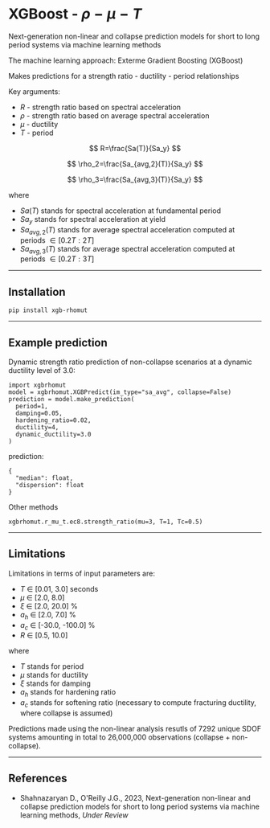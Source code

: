 # XGBoost - $\rho-\mu-T$

Next-generation non-linear and collapse prediction models for short to long period systems via machine learning methods

The machine learning approach: Exterme Gradient Boosting (XGBoost)

Makes predictions for a strength ratio - ductility - period relationships

Key arguments:

* $R$ - strength ratio based on spectral acceleration
* $\rho$ - strength ratio based on average spectral acceleration
* $\mu$ - ductility
* $T$ - period


$$
  R=\frac{Sa(T)}{Sa_y}
$$

$$
  \rho_2=\frac{Sa_{avg,2}(T)}{Sa_y}
$$

$$
  \rho_3=\frac{Sa_{avg,3}(T)}{Sa_y}
$$

where 

* $Sa(T)$ stands for spectral acceleration at fundamental period
* $Sa_y$ stands for spectral acceleration at yield
* $Sa_{avg,2}(T)$ stands for average spectral acceleration computed at periods 
$∈ [0.2T:2T]$
* $Sa_{avg,3}(T)$ stands for average spectral acceleration computed at periods 
$∈ [0.2T:3T]$

***
## Installation

    pip install xgb-rhomut

***
## Example prediction
Dynamic strength ratio prediction of non-collapse scenarios at a dynamic ductility level of 3.0:

    import xgbrhomut
    model = xgbrhomut.XGBPredict(im_type="sa_avg", collapse=False)
    prediction = model.make_prediction(
      period=1, 
      damping=0.05, 
      hardening_ratio=0.02, 
      ductility=4, 
      dynamic_ductility=3.0
    )
    

prediction:

    {
      "median": float,
      "dispersion": float
    }

    
Other methods

    xgbrhomut.r_mu_t.ec8.strength_ratio(mu=3, T=1, Tc=0.5)

***
## Limitations
Limitations in terms of input parameters are:

* $T$ ∈ [0.01, 3.0] seconds
* $\mu$ ∈ [2.0, 8.0]
* $\xi$ ∈ [2.0, 20.0] %
* $a_h$ ∈ [2.0, 7.0] %
* $a_c$ ∈ [-30.0, -100.0] %
* $R$ ∈ [0.5, 10.0]

where

* $T$ stands for period
* $\mu$ stands for ductility
* $\xi$ stands for damping
* $a_h$ stands for hardening ratio
* $a_c$ stands for softening ratio (necessary to compute fracturing ductility, where collapse is assumed)

Predictions made using the non-linear analysis resutls of 7292 unique SDOF systems amounting in total to 26,000,000 observations (collapse + non-collapse). 

***
## References
* Shahnazaryan D., O'Reilly J.G., 2023, Next-generation non-linear and collapse prediction models for short to long period systems via machine learning methods, *Under Review*
